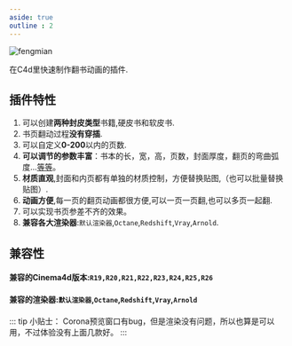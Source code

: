 ```yaml
---
aside: true
outline : 2
---
```

![fengmian](/img/介绍.jpg "title")

在C4d里快速制作翻书动画的插件.  

## **插件特性**
1. 可以创建**两种封皮类型**书籍,硬皮书和软皮书.
2. 书页翻动过程**没有穿插**.
3. 可以自定义**0-200**以内的页数.
4. **可以调节的参数丰富**：书本的长，宽，高，页数，封面厚度，翻页的弯曲弧度...[等等](/parameters.md)。
5. **材质直观**,封面和内页都有单独的材质控制，方便替换贴图,（也可以批量替换贴图）.
6. **动画方便**,每一页的翻页动画都很方便,可以一页一页翻,也可以多页一起翻.
7. 可以实现书页参差不齐的效果。
7. **兼容各大渲染器**:`默认渲染器`,`Octane`,`Redshift`,`Vray`,`Arnold`.

## 兼容性

#### 兼容的Cinema4d版本:`R19,R20,R21,R22,R23,R24,R25,R26`

#### 兼容的渲染器:`默认渲染器`,`Octane`,`Redshift`,`Vray`,`Arnold`
::: tip 小贴士：
Corona预览窗口有bug，但是渲染没有问题，所以也算是可以用，不过体验没有上面几款好。
:::

